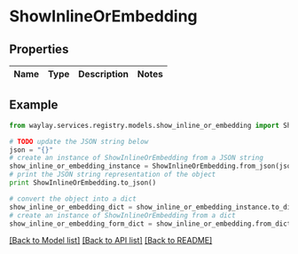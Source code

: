 # ShowInlineOrEmbedding


## Properties

Name | Type | Description | Notes
------------ | ------------- | ------------- | -------------

## Example

```python
from waylay.services.registry.models.show_inline_or_embedding import ShowInlineOrEmbedding

# TODO update the JSON string below
json = "{}"
# create an instance of ShowInlineOrEmbedding from a JSON string
show_inline_or_embedding_instance = ShowInlineOrEmbedding.from_json(json)
# print the JSON string representation of the object
print ShowInlineOrEmbedding.to_json()

# convert the object into a dict
show_inline_or_embedding_dict = show_inline_or_embedding_instance.to_dict()
# create an instance of ShowInlineOrEmbedding from a dict
show_inline_or_embedding_form_dict = show_inline_or_embedding.from_dict(show_inline_or_embedding_dict)
```
[[Back to Model list]](../README.md#documentation-for-models) [[Back to API list]](../README.md#documentation-for-api-endpoints) [[Back to README]](../README.md)


